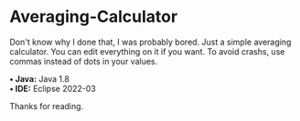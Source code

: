 # Averaging-Calculator
Don't know why I done that, I was probably bored. Just a simple averaging calculator. You can edit everything on it if you want. 
To avoid crashs, use commas instead of dots in your values.

**• Java:** Java 1.8 <br>
**• IDE:** Eclipse 2022-03

Thanks for reading.
